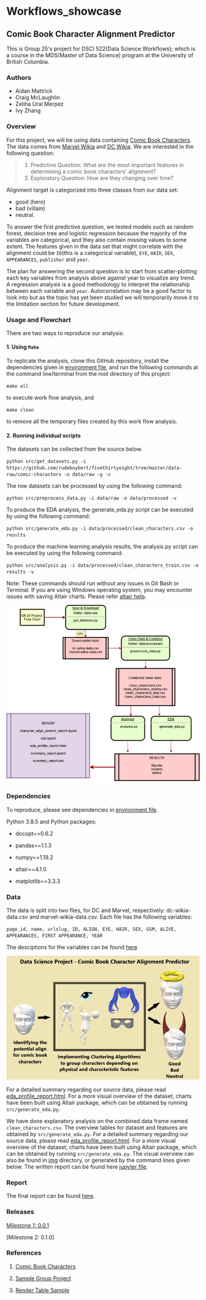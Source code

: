 # Workflows_showcase
## Comic Book Character Alignment Predictor
This is Group 25's project for DSCI 522(Data Science Workflows); which is a course in the MDS(Master of Data Science) program at the University of British Columbia.

### Authors

- Aidan Mattrick
- Craig McLaughlin
- Zeliha Ural Merpez
- Ivy Zhang

### Overview

For this project, we will be using data containing [Comic Book Characters](https://github.com/rudeboybert/fivethirtyeight/tree/master/data-raw/comic-characters). The data comes from [Marvel Wikia](https://marvel.fandom.com/wiki/Marvel_Database) and [DC Wikia](https://dc.fandom.com/wiki/DC_Comics_Database). We are interested in the following question:

> 1. Predictive Question: What are the most important features in determining a comic book characters' alignment? 
> 2. Exploratory Question: How are they changing over time?

Alignment target is categorized into three classes from our data set:
- good (hero) 
- bad (villain)
- neutral.

To answer the first predictive question, we tested models such as random forest, decision tree and logistic regression because the majority of the variables are categorical, and they also contain missing values to some extent. The features given in the data set that might correlate with the alignment could be `ID`(this is a categorical variable), `EYE`, `HAIR`, `SEX`, `APPEARANCES`, `publisher` and `year`. 

The plan for answering the second question is to start from scatter-plotting each key variables from analysis above against year to visualize any trend. A regression analysis is a good methodology to interpret the relationship between each variable and `year`. Autocorrelation may be a good factor to look into but as the topic has yet been studied we will temporarily move it to the limitation section for future development.

<!-- #region -->
### Usage and Flowchart
There are two ways to reproduce our analysis:

#### 1. Using `Make`

To replicate the analysis, clone this GitHub repository, install the dependencies given in [environment file](https://github.com/UBC-MDS/Workflows_showcase/blob/main/env/env.yaml), and run the following commands at the command line/terminal from the root directory of this project: 

`
make all
`

to execute work flow analysis, and

`
make clean
`

to remove all the temporary files created by this work flow analysis.


#### 2. Running individual scripts

The datasets can be collected from the source below.

`
python src/get_datasets.py -i https://github.com/rudeboybert/fivethirtyeight/tree/master/data-raw/comic-characters -o data/raw -g -v
`

The row datasets can be processed by using the following command:

`
python src/preprocess_data.py -i data/raw -o data/processed -v
`

To produce the EDA analysis, the generate_eda.py script can be executed by using the following command:

`
python src/generate_eda.py -i data/processed/clean_characters.csv -o results
`

To produce the machine learning analysis results, the analysis.py script can be executed by using the following command:

`
python src/analysis.py -i data/processed/clean_characters_train.csv -o results -v
`

Note: These commands should run without any issues in Git Bash or Terminal. If you are using Windows operating system, you may encounter issues with saving Altair charts. Please refer [altair help](https://altair-viz.github.io/user_guide/saving_charts.html).


![Flow Chart](img/flow_chart00.png)


### Dependencies

To reproduce, please see dependencies in [environment file](https://github.com/UBC-MDS/Workflows_showcase/blob/main/env/env.yaml).

Python 3.8.5 and Python packages:

* docopt==0.6.2

* pandas==1.1.3

* numpy==1.19.2

* altair==4.1.0

* matplotlib==3.3.3

<!-- #endregion -->

### Data

The data is split into two files, for DC and Marvel, respectively: dc-wikia-data.csv and marvel-wikia-data.csv. Each file has the following variables:

`page_id, name, urlslug, ID, ALIGN, EYE, HAIR, SEX, GSM, ALIVE, APPEARANCES, FIRST APPEARANCE, YEAR`

The desciptions for the variables can be found [here](https://github.com/UBC-MDS/Workflows_showcase/blob/main/report/summary_report.ipynb)

![Project Overview](img/project_overview_00.png)


For a detailed summary regarding our source data, please read [eda_profile_report.html](https://github.com/UBC-MDS/Workflows_showcase/blob/main/report/eda_profile_report.html). For a more visual overview of the dataset, charts have been built using Altair package, which can be obtained by running `src/generate_eda.py`.

<!-- #region -->



We have done explanatory analysis on the combined data frame named `clean_characters.csv`. The overview tables for dataset and features are obtained by `src/generate_eda.py`. For a detailed summary regarding our source data, please read [eda_profile_report.html](https://github.com/UBC-MDS/Workflows_showcase/blob/main/report/eda_profile_report.html). For a more visual overview of the dataset, charts have been built using Altair package, which can be obtained by running `src/generate_eda.py`. The visual overview can also be found in [img](https://github.com/UBC-MDS/Workflows_showcase/tree/main/img) directory, or generated by the command lines given below. The written report can be found here [jupyter file](https://github.com/UBC-MDS/Workflows_showcase/blob/main/report/eda.ipynb).

### Report
The final report can be found [here](https://github.com/UBC-MDS/Workflows_showcase/blob/main/report/summary_report.ipynb).

### Releases

[Milestone 1: 0.0.1](https://github.com/UBC-MDS/Workflows_showcase/releases/tag/0.0.1)

[Milestone 2: 0.1.0]



### References

1. [Comic Book Characters](https://github.com/rudeboybert/fivethirtyeight/tree/master/data-raw/comic-characters) 
<!-- #endregion -->

2. [Sample Group Project](https://github.com/ttimbers/breast_cancer_predictor)

2. [Render Table Sample](https://stackoverflow.com/questions/19726663/how-to-save-the-pandas-dataframe-series-data-as-a-figure)

```python

```
